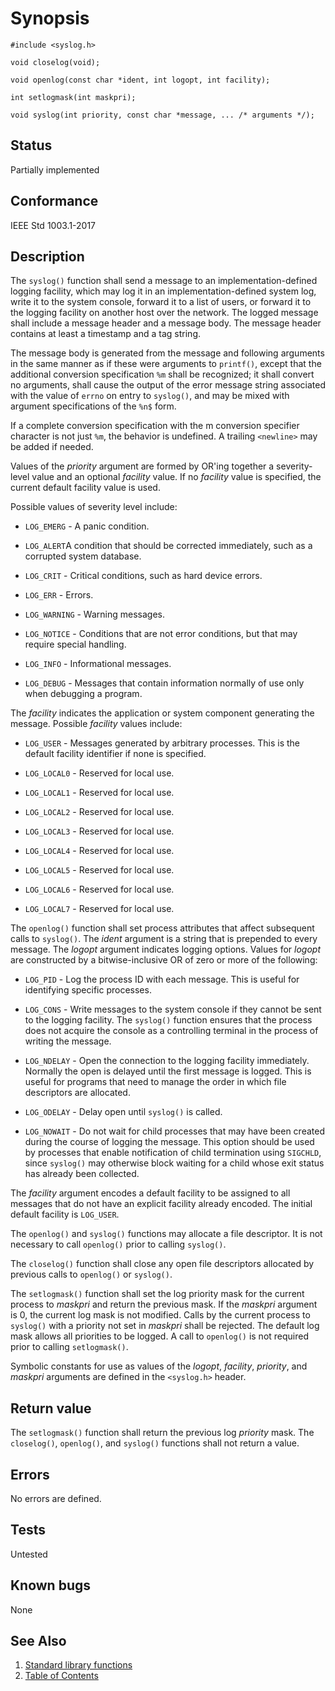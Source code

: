 # Synopsis

`#include <syslog.h>`

`void closelog(void);`

`void openlog(const char *ident, int logopt, int facility);`

`int setlogmask(int maskpri);`

` void syslog(int priority, const char *message, ... /* arguments */); `

## Status

Partially implemented

## Conformance

IEEE Std 1003.1-2017

## Description

The `syslog()` function shall send a message to an implementation-defined logging facility, which may log it in an
implementation-defined system log, write it to the system console, forward it to a list of users, or forward it to the
logging facility on another host over the network. The logged message shall include a message header and a message body.
The message header contains at least a timestamp and a tag string.

The message body is generated from the message and following arguments in the same manner as if these were arguments to
`printf()`, except that the additional conversion specification `%m` shall be recognized; it shall convert no arguments,
shall cause the output of the error message string associated with the value of `errno` on entry to `syslog()`, and may
be mixed with argument specifications of the `%n$` form.

If a complete conversion specification with the m conversion specifier character is not just `%m`, the behavior is
undefined. A trailing `<newline>` may be added if needed.

Values of the _priority_ argument are formed by OR'ing together a severity-level value and an optional _facility_ value.
If no _facility_ value is specified, the current default facility value is used.

Possible values of severity level include:

* `LOG_EMERG` - A panic condition.

* `LOG_ALERT`A condition that should be corrected immediately, such as a corrupted system database.

* `LOG_CRIT` - Critical conditions, such as hard device errors.

* `LOG_ERR` - Errors.

* `LOG_WARNING` - Warning messages.

* `LOG_NOTICE` - Conditions that are not error conditions, but that may require special handling.

* `LOG_INFO` - Informational messages.

* `LOG_DEBUG` - Messages that contain information normally of use only when debugging a program.

The _facility_ indicates the application or system component generating the message. Possible _facility_ values include:

* `LOG_USER` - Messages generated by arbitrary processes. This is the default facility identifier if none is specified.

* `LOG_LOCAL0` - Reserved for local use.

* `LOG_LOCAL1` - Reserved for local use.

* `LOG_LOCAL2` - Reserved for local use.

* `LOG_LOCAL3` - Reserved for local use.

* `LOG_LOCAL4` - Reserved for local use.

* `LOG_LOCAL5` - Reserved for local use.

* `LOG_LOCAL6` - Reserved for local use.

* `LOG_LOCAL7` - Reserved for local use.

The `openlog()` function shall set process attributes that affect subsequent calls to `syslog()`. The _ident_ argument
is a string that is prepended to every message. The _logopt_ argument indicates logging options. Values for _logopt_ are
constructed by a bitwise-inclusive OR of zero or more of the following:

* `LOG_PID` - Log the process ID with each message. This is useful for identifying specific processes.

* `LOG_CONS` - Write messages to the system console if they cannot be sent to the logging facility. The `syslog()`
 function ensures that
the process does not acquire the console as a controlling terminal in the process of writing the message.

* `LOG_NDELAY` - Open the connection to the logging facility immediately. Normally the open is delayed until the first
 message is logged. This is useful for programs that need to manage the order in which file descriptors are allocated.

* `LOG_ODELAY` - Delay open until `syslog()` is called.

* `LOG_NOWAIT` - Do not wait for child processes that may have been created during the course of logging the message.
 This option should be used by processes that enable notification of child termination using `SIGCHLD`, since `syslog()`
 may otherwise block waiting for a child whose exit status has already been collected.

The _facility_ argument encodes a default facility to be assigned to all messages that do not have an explicit facility
already encoded. The initial default facility is `LOG_USER`.

The `openlog()` and `syslog()` functions may allocate a file descriptor. It is not necessary to call `openlog()`
prior to calling `syslog()`.

The `closelog()` function shall close any open file descriptors allocated by previous calls to `openlog()` or
`syslog()`.

The `setlogmask()` function shall set the log priority mask for the current process to _maskpri_ and return the previous
mask. If the _maskpri_ argument is 0, the current log mask is not modified. Calls by the current process to `syslog()`
with a priority not set in _maskpri_ shall be rejected. The default log mask allows all priorities to be logged. A call
to `openlog()` is not required prior to calling `setlogmask()`.

Symbolic constants for use as values of the _logopt_, _facility_, _priority_, and _maskpri_ arguments are defined in the
`<syslog.h>` header.

## Return value

The `setlogmask()` function shall return the previous log _priority_ mask. The `closelog()`, `openlog()`, and `syslog()`
functions shall not return a value.

## Errors

No errors are defined.

## Tests

Untested

## Known bugs

None

## See Also

1. [Standard library functions](../README.md)
2. [Table of Contents](../../../README.md)
